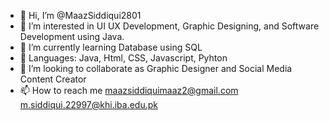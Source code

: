 - 👋 Hi, I’m @MaazSiddiqui2801
- 👀 I’m interested in UI UX Development, Graphic Designing, and Software Development using Java.
- 🌱 I’m currently learning Database using SQL
- 🌱 Languages: Java, Html, CSS, Javascript, Pyhton
- 💞️ I’m looking to collaborate as Graphic Designer and Social Media Content Creator
- 📫 How to reach me 
maazsiddiquimaaz2@gmail.com
m.siddiqui.22997@khi.iba.edu.pk
 

<!---
MaazSiddiqui2801/MaazSiddiqui2801 is a ✨ special ✨ repository because its `README.md` (this file) appears on your GitHub profile.
You can click the Preview link to take a look at your changes.
--->
